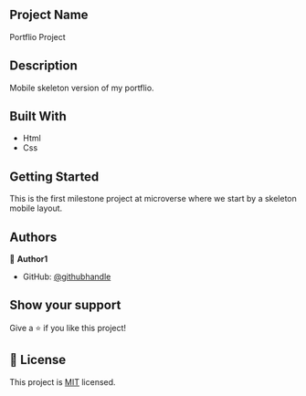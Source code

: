 ## Project Name
Portflio Project
## Description
Mobile skeleton version of my portflio. 


## Built With

- Html
- Css



## Getting Started

This is the first milestone project at microverse where we start by a skeleton mobile layout.

## Authors

👤 **Author1**

- GitHub: [@githubhandle](https://github.com/tingamapuro04)

## Show your support

Give a ⭐️ if you like this project!

## 📝 License

This project is [MIT](./MIT.md) licensed.
